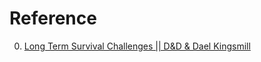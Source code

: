 # Reference

0. [Long Term Survival Challenges || D&D & Dael Kingsmill](https://www.youtube.com/watch?v=lygaQIenfd0)

